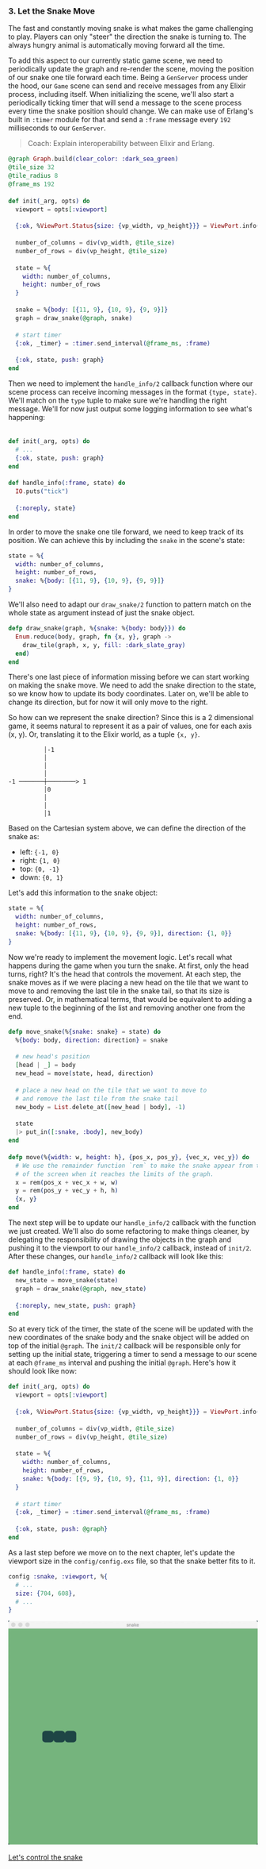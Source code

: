 ### 3. Let the Snake Move

The fast and constantly moving snake is what makes the game challenging to play. Players can only "steer" the direction the snake is turning to. The always hungry animal is automatically moving forward all the time.

To add this aspect to our currently static game scene, we need to periodically update the graph and re-render the scene, moving the position of our snake one tile forward each time. Being a `GenServer` process under the hood, our `Game` scene can send and receive messages from any Elixir process, including itself. When initializing the scene, we'll also start a periodically ticking timer that will send a message to the scene process every time the snake position should change. We can make use of Erlang's built in `:timer` module for that and send a `:frame` message every `192` milliseconds to our `GenServer`.

> Coach: Explain interoperability between Elixir and Erlang.

```elixir
@graph Graph.build(clear_color: :dark_sea_green)
@tile_size 32
@tile_radius 8
@frame_ms 192

def init(_arg, opts) do
  viewport = opts[:viewport]

  {:ok, %ViewPort.Status{size: {vp_width, vp_height}}} = ViewPort.info(viewport)

  number_of_columns = div(vp_width, @tile_size)
  number_of_rows = div(vp_height, @tile_size)

  state = %{
    width: number_of_columns,
    height: number_of_rows
  }

  snake = %{body: [{11, 9}, {10, 9}, {9, 9}]}
  graph = draw_snake(@graph, snake)

  # start timer
  {:ok, _timer} = :timer.send_interval(@frame_ms, :frame)

  {:ok, state, push: graph}
end
```

Then we need to implement the `handle_info/2` callback function where our scene process can receive incoming messages in the format `{type, state}`. We'll match on the `type` tuple to make sure we're handling the right message. We'll for now just output some logging information to see what's happening:

```elixir

def init(_arg, opts) do
  # ...
  {:ok, state, push: graph}
end

def handle_info(:frame, state) do
  IO.puts("tick")

  {:noreply, state}
end
```

In order to move the snake one tile forward, we need to keep track of its position. We can achieve this by including the `snake` in the scene's state:

```elixir
state = %{
  width: number_of_columns,
  height: number_of_rows,
  snake: %{body: [{11, 9}, {10, 9}, {9, 9}]}
}
```

We'll also need to adapt our `draw_snake/2` function to pattern match on the whole state as argument instead of just the snake object.

```elixir
defp draw_snake(graph, %{snake: %{body: body}}) do
  Enum.reduce(body, graph, fn {x, y}, graph ->
    draw_tile(graph, x, y, fill: :dark_slate_gray)
  end)
end
```

There's one last piece of information missing before we can start working on making the snake move. We need to add the snake direction to the state, so we know how to update its body coordinates. Later on, we'll be able to change its direction, but for now it will only move to the right.

So how can we represent the snake direction? Since this is a 2 dimensional game, it seems natural to represent it as a pair of values, one for each axis (x, y). Or, translating it to the Elixir world, as a tuple `{x, y}`.

```
          │-1
          │
          │
          │
-1 ───────┼────────> 1
          │0
          │
          │
          │1
```

Based on the Cartesian system above, we can define the direction of the snake as:

- left: `{-1, 0}`
- right: `{1, 0}`
- top: `{0, -1}`
- down: `{0, 1}`

Let's add this information to the snake object:

```elixir
state = %{
  width: number_of_columns,
  height: number_of_rows,
  snake: %{body: [{11, 9}, {10, 9}, {9, 9}], direction: {1, 0}}
}
```

Now we're ready to implement the movement logic. Let's recall what happens during the game when you turn the snake. At first, only the head turns, right? It's the head that controls the movement. At each step, the snake moves as if we were placing a new head on the tile that we want to move to and removing the last tile in the snake tail, so that its size is preserved. Or, in mathematical terms, that would be equivalent to adding a new tuple to the beginning of the list and removing another one from the end.

```elixir
defp move_snake(%{snake: snake} = state) do
  %{body: body, direction: direction} = snake

  # new head's position
  [head | _] = body
  new_head = move(state, head, direction)

  # place a new head on the tile that we want to move to
  # and remove the last tile from the snake tail
  new_body = List.delete_at([new_head | body], -1)

  state
  |> put_in([:snake, :body], new_body)
end

defp move(%{width: w, height: h}, {pos_x, pos_y}, {vec_x, vec_y}) do
  # We use the remainder function `rem` to make the snake appear from the opposite side
  # of the screen when it reaches the limits of the graph.
  x = rem(pos_x + vec_x + w, w)
  y = rem(pos_y + vec_y + h, h)
  {x, y}
end
```

The next step will be to update our `handle_info/2` callback with the function we just created. We'll also do some refactoring to make things cleaner, by delegating the responsibility of drawing the objects in the graph and pushing it to the viewport to our `handle_info/2` callback, instead of `init/2`. After these changes, our `handle_info/2` callback will look like this:

```elixir
def handle_info(:frame, state) do
  new_state = move_snake(state)
  graph = draw_snake(@graph, new_state)

  {:noreply, new_state, push: graph}
end
```

So at every tick of the timer, the state of the scene will be updated with the new coordinates of the snake body and the snake object will be added on top of the initial `@graph`. The `init/2` callback will be responsible only for setting up the initial state, triggering a timer to send a message to our scene at each `@frame_ms` interval and pushing the initial `@graph`. Here's how it should look like now:

```elixir
def init(_arg, opts) do
  viewport = opts[:viewport]

  {:ok, %ViewPort.Status{size: {vp_width, vp_height}}} = ViewPort.info(viewport)

  number_of_columns = div(vp_width, @tile_size)
  number_of_rows = div(vp_height, @tile_size)

  state = %{
    width: number_of_columns,
    height: number_of_rows,
    snake: %{body: [{9, 9}, {10, 9}, {11, 9}], direction: {1, 0}}
  }

  # start timer
  {:ok, _timer} = :timer.send_interval(@frame_ms, :frame)

  {:ok, state, push: @graph}
end
```

As a last step before we move on to the next chapter, let's update the viewport size in the `config/config.exs` file, so that the snake better fits to it.

```elixir
config :snake, :viewport, %{
  # ...
  size: {704, 608},
  # ...
}
```

![snake moving](./../images/04-moving-snake.gif)

[Let's control the snake](./04-control-snake-movements.md)
